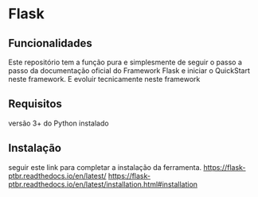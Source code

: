 Flask
=====

Funcionalidades
---------------

Este repositório tem a função pura e simplesmente de seguir o passo a passo da documentação oficial do Framework Flask e iniciar o QuickStart neste framework.
E evoluir tecnicamente neste framework

Requisitos
----------

versão 3+ do Python instalado


Instalação
----------
seguir este link para completar a instalação da ferramenta.
https://flask-ptbr.readthedocs.io/en/latest/
https://flask-ptbr.readthedocs.io/en/latest/installation.html#installation



